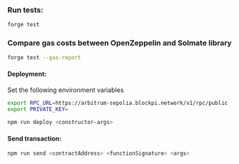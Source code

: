 ### Run tests:
```bash
forge test
```

### Compare gas costs between OpenZeppelin and Solmate library
```bash
forge test --gas-report
```
#### Deployment:

Set the following environment variables

```bash
export RPC_URL=https://arbitrum-sepolia.blockpi.network/v1/rpc/public
export PRIVATE_KEY=
```

```bash
npm run deploy <constructor-args>
```
#### Send transaction:
```bash
npm run send <contractAddress> <functionSignature> <args>
```
